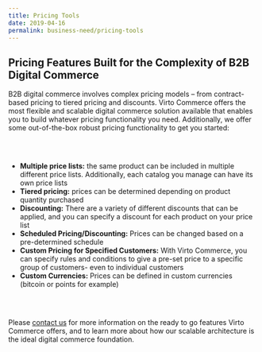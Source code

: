 ```yaml
---
title: Pricing Tools
date: 2019-04-16
permalink: business-need/pricing-tools
---
```

<div class="features-page">
    <div class="container">
        <h2>Pricing Features Built for the Complexity of B2B Digital Commerce</h2>
        <p>
            B2B digital commerce involves complex pricing models – from contract-based pricing to tiered pricing and discounts. Virto Commerce offers the most flexible
            and scalable digital commerce solution available that enables you to build whatever pricing functionality you need. Additionally, we offer some out-of-the-box
            robust pricing functionality to get you started:
        </p>
    </div>
    <div class="section" style="padding:2rem 0">
        <div class="container">
            <div class="row align-items-lg-center flex-row-reverse">
                <div class="section__img col-lg">
                    <img src="../assets/images/features/pricing.png" alt="" class="section__pic">
                </div>
                <div class="col-lg-auto section__info">
                    <ul>
                        <li>
                            <strong>Multiple price lists:</strong> the same product can be included in multiple different price lists. Additionally, each catalog you manage can have its own price lists
                        </li>
                        <li>
                            <strong>Tiered pricing:</strong> prices can be determined depending on product quantity purchased
                        </li>
                        <li>
                            <strong>Discounting:</strong> There are a variety of different discounts that can be applied, and you can specify a discount for each product on your price list
                        </li>
                        <li>
                            <strong>Scheduled Pricing/Discounting:</strong> Prices can be changed based on a pre-determined schedule
                        </li>
                        <li>
                            <strong>Custom Pricing for Specified Customers:</strong> With Virto Commerce, you can specify rules and conditions to give a pre-set price to a specific group of customers- even to individual customers
                        </li>
                        <li>
                            <strong>Custom Currencies:</strong> Prices can be defined in custom currencies (bitcoin or points for example)
                        </li>
                    </ul>
                </div>
            </div>
        </div>
    </div>
    <div class="container" style="margin-bottom:30px">
        <p>
            Please <a href="/contact-us">contact us</a> for more information on the ready to go features Virto Commerce offers, and to learn more about how our
            scalable architecture is the ideal digital commerce foundation.
        </p>
    </div>
</div>